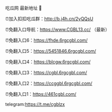 吃瓜网 最新地址 👋 

⏰加入扣扣吃瓜群：http://b.j4h.cn/2yQQsU

⏰免翻入口导航：https://www.CGBL13.cc/  （最新）

⏰免翻入口6：https://fhde.6rgcgbl.com/

⏰免翻入口5：https://5451846.6rgcgbl.com/

⏰免翻入口4：https://blcgw.6rgcgbl.com/

⏰免翻入口3：https://cgbl.6rgcgbl.com/

⏰免翻入口2：https://ccggbl.6rgcgbl.com/

⏰免翻入口1：https://461cgbl.com/

telegram:https://t.me/cgblzx


